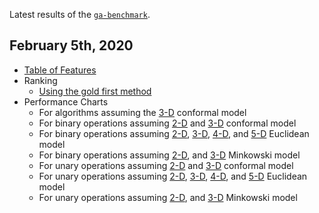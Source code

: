 Latest results of the [`ga-benchmark`](https://github.com/ga-developers/ga-benchmark).

## February 5th, 2020

- [Table of Features](https://ga-developers.github.io/ga-benchmark-runs/2020.02.05/table_of_features.html)
- Ranking
  - [Using the gold first method](https://ga-developers.github.io/ga-benchmark-runs/2020.02.05/ranking_1.html)
- Performance Charts
  - For algorithms assuming the [3-D](https://ga-developers.github.io/ga-benchmark-runs/2020.02.05/performance_charts_3.html) conformal model
  - For binary operations assuming [2-D](https://ga-developers.github.io/ga-benchmark-runs/2020.02.05/performance_charts_1.html) and [3-D](https://ga-developers.github.io/ga-benchmark-runs/2020.02.05/performance_charts_4.html) conformal model
  - For binary operations assuming [2-D](https://ga-developers.github.io/ga-benchmark-runs/2020.02.05/performance_charts_6.html), [3-D](https://ga-developers.github.io/ga-benchmark-runs/2020.02.05/performance_charts_8.html), [4-D](https://ga-developers.github.io/ga-benchmark-runs/2020.02.05/performance_charts_10.html), and [5-D](https://ga-developers.github.io/ga-benchmark-runs/2020.02.05/performance_charts_12.html) Euclidean model
  - For binary operations assuming [2-D](https://ga-developers.github.io/ga-benchmark-runs/2020.02.05/performance_charts_14.html), and [3-D](https://ga-developers.github.io/ga-benchmark-runs/2020.02.05/performance_charts_16.html) Minkowski model
  - For unary operations assuming [2-D](https://ga-developers.github.io/ga-benchmark-runs/2020.02.05/performance_charts_2.html) and [3-D](https://ga-developers.github.io/ga-benchmark-runs/2020.02.05/performance_charts_5.html) conformal model
  - For unary operations assuming [2-D](https://ga-developers.github.io/ga-benchmark-runs/2020.02.05/performance_charts_7.html), [3-D](https://ga-developers.github.io/ga-benchmark-runs/2020.02.05/performance_charts_9.html), [4-D](https://ga-developers.github.io/ga-benchmark-runs/2020.02.05/performance_charts_11.html), and [5-D](https://ga-developers.github.io/ga-benchmark-runs/2020.02.05/performance_charts_13.html) Euclidean model
  - For unary operations assuming [2-D](https://ga-developers.github.io/ga-benchmark-runs/2020.02.05/performance_charts_15.html), and [3-D](https://ga-developers.github.io/ga-benchmark-runs/2020.02.05/performance_charts_17.html) Minkowski model

